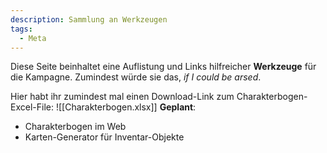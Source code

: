 ```yaml
---
description: Sammlung an Werkzeugen
tags:
  - Meta
---
```

Diese Seite beinhaltet eine Auflistung und Links hilfreicher **Werkzeuge** für die Kampagne. Zumindest würde sie das, *if I could be arsed*.

Hier habt ihr zumindest mal einen Download-Link zum Charakterbogen-Excel-File:
![[Charakterbogen.xlsx]]
**Geplant**:
- Charakterbogen im Web
- Karten-Generator für Inventar-Objekte